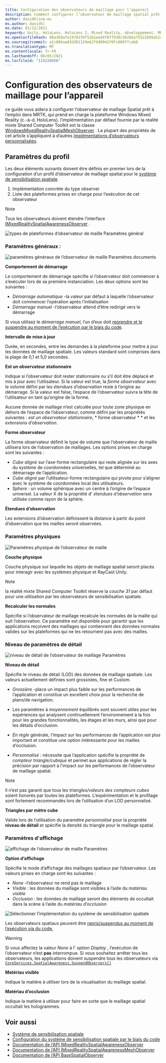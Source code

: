 ```yaml
---
title: Configuration des observateurs de maillage pour l’appareil
description: Comment configurer l’observateur de maillage spatial prêt à l’emploi dans MRTK
author: davidkline-ms
ms.author: davidkl
ms.date: 01/12/2021
keywords: Unity, HoloLens, HoloLens 2, Mixed Reality, développement, MRTK
ms.openlocfilehash: 00a3b9afe1970239f52b1ead4f87f930c5826ba75522b99a52cf368249c9fd83
ms.sourcegitcommit: a1c086aa83d381129e62f9d8942f0fc889ffcab0
ms.translationtype: MT
ms.contentlocale: fr-FR
ms.lasthandoff: 08/05/2021
ms.locfileid: "115228456"
---
```

# <a name="configuring-mesh-observers-for-device"></a>Configuration des observateurs de maillage pour l’appareil

ce guide vous aidera à configurer l’observateur de maillage Spatial prêt à l’emploi dans MRTK, qui prend en charge la plateforme Windows Mixed Reality (c.-à-d. HoloLens). l’implémentation par défaut fournie par la réalité mixte Shared Computer Toolkit est la classe [WindowsMixedRealitySpatialMeshObserver](xref:Microsoft.MixedReality.Toolkit.WindowsMixedReality.SpatialAwareness.WindowsMixedRealitySpatialMeshObserver) . La plupart des propriétés de cet article s’appliquent à d’autres [implémentations d’observateurs personnalisées](create-data-provider.md).

## <a name="profile-settings"></a>Paramètres du profil

Les deux éléments suivants doivent être définis en premier lors de la configuration d’un profil d’observateur de maillage spatial pour le [système de sensibilisation spatiale](spatial-awareness-getting-started.md).

1. Implémentation concrète du type observer
1. Liste des plateformes prises en charge pour l’exécution de cet observateur

> [!NOTE]
> Tous les observateurs doivent étendre l’interface [IMixedRealitySpatialAwarenessObserver](xref:Microsoft.MixedReality.Toolkit.SpatialAwareness.IMixedRealitySpatialAwarenessObserver) .

![types de plateformes d’observateur de maille Paramètres général](../images/spatial-awareness/SpatialAwarenessMeshObserverProfile_TypesPlatforms.png)

### <a name="general-settings"></a>Paramètres généraux :

![paramètres généraux de l’observateur de maille Paramètres documents](../images/spatial-awareness/MeshObserverGeneralSettings.png)

**Comportement de démarrage**

Le comportement de démarrage spécifie si l’observateur doit commencer à s’exécuter lors de sa première instanciation. Les deux options sont les suivantes :

* *Démarrage automatique* -la valeur par défaut à laquelle l’observateur doit commencer l’opération après l’initialisation
* *Démarrage manuel* -l’observateur attend d’être redirigé vers le démarrage

Si vous utilisez le *démarrage manuel*, l’un d’eux doit [reprendre et le suspendre au moment de l’exécution par le biais du code](usage-guide.md#starting-and-stopping-mesh-observation).

**Intervalle de mise à jour**

Durée, en secondes, entre les demandes à la plateforme pour mettre à jour les données de maillage spatiale. Les valeurs standard sont comprises dans la plage de 0,1 et 5,0 secondes.

**Est un observateur stationnaire**

Indique si l’observateur doit rester stationnaire ou s’il doit être déplacé et mis à jour avec l’utilisateur. Si la valeur est true, la *forme observateur* avec le volume défini par les *étendues d’observation* reste à l’origine au démarrage. Si la valeur est false, l’espace de l’observateur suivra la tête de l’utilisateur en tant qu’origine de la forme.

Aucune donnée de maillage n’est calculée pour toute zone physique en dehors de l’espace de l’observateur, comme défini par les propriétés suivantes : *est un observateur stationnaire*, * forme observateur * * et les *extensions d’observation*.

**Forme observateur**

La forme observateur définit le type de volume que l’observateur de maille utilisera lors de l’observation de maillages. Les options prises en charge sont les suivantes :

* *Cube aligné* sur l’axe-forme rectangulaire qui reste alignée sur les axes du système de coordonnées universelles, tel que déterminé au démarrage de l’application.
* *Cube aligné* par l’utilisateur-forme rectangulaire qui pivote pour s’aligner avec le système de coordonnées local des utilisateurs.
* *Sphere* : un volume sphérique avec un centre à l’origine de l’espace universel. La valeur X de la propriété d' *étendues d’observation* sera utilisée comme rayon de la sphère.

**Étendues d’observation**

Les extensions d’observation définissent la distance à partir du point d’observation que les mailles seront observées.

### <a name="physics-settings"></a>Paramètres physiques

![Paramètres physique de l’observateur de maille](../images/spatial-awareness/MeshObserverPhysicsSettings.png)

**Couche physique**

Couche physique sur laquelle les objets de maillage spatial seront placés pour interagir avec les systèmes physique et RayCast Unity.

> [!NOTE]
> la réalité mixte Shared Computer Toolkit réserve la *couche 31* par défaut pour une utilisation par les observateurs de sensibilisation spatiale.

**Recalculer les normales**

Spécifie si l’observateur de maillage recalcule les normales de la maille qui suit l’observation. Ce paramètre est disponible pour garantir que les applications reçoivent des maillages qui contiennent des données normales valides sur les plateformes qui ne les retournent pas avec des mailles.

### <a name="level-of-detail-settings"></a>Niveau de paramètres de détail

![niveau de détail de l’observateur de maillage Paramètres](../images/spatial-awareness/MeshObserverLevelOfDetailSettings.png)

**Niveau de détail**

Spécifie le niveau de détail (LOD) des données de maillage spatiale. Les valeurs actuellement définies sont grossistes, fine et Custom.

* *Grossière* -place un impact plus faible sur les performances de l’application et constitue un excellent choix pour la recherche de plans/de navigation.

* Les paramètres à *moyennement* équilibrés sont souvent utiles pour les expériences qui analysent continuellement l’environnement à la fois pour les grandes fonctionnalités, les étages et les murs, ainsi que pour les détails d’occlusion.

* *En règle* générale, l’impact sur les performances de l’application est plus important et constitue une option intéressante pour les mailles d’occlusion.

* *Personnalisé* : nécessite que l’application spécifie la propriété de *compteur triangle/cubique* et permet aux applications de régler la précision par rapport à l’impact sur les performances de l’observateur de maillage spatial.

> [!NOTE]
> Il n’est pas garanti que tous les *triangles/valeurs des compteurs cubes* soient honorés par toutes les plateformes. L’expérimentation et le profilage sont fortement recommandés lors de l’utilisation d’un LOD personnalisé.

**Triangles par mètre cube**

Valide lors de l’utilisation du paramètre *personnalisé* pour la propriété **niveau de détail** et spécifie la densité du triangle pour le maillage spatial.

### <a name="display-settings"></a>Paramètres d'affichage

![affichage de l’observateur de maille Paramètres](../images/spatial-awareness/MeshObserverDisplaySettings.png)

**Option d’affichage**

Spécifie le mode d’affichage des maillages spatiaux par l’observateur. Les valeurs prises en charge sont les suivantes :

* *None* -l’observateur ne rend pas le maillage
* *Visible* : les données du maillage sont visibles à l’aide du *matériau visible*
* *Occlusion* : les données de maillage seront des éléments de occultait dans la scène à l’aide du *matériau d’occlusion*

![Sélectionner l’implémentation du système de sensibilisation spatiale](../images/spatial-awareness/MRTK_SpatialAwareness_DisplayOptions.jpg)

Les observateurs spatiaux peuvent être [repris/suspendus au moment de l’exécution via du code.](usage-guide.md#starting-and-stopping-mesh-observation)

> [!WARNING]
> Si vous affectez la valeur *None* à l' *option Display* , l’exécution de l’observateur n’est **pas** interrompue. Si vous souhaitez arrêter tous les observateurs, les applications doivent suspendre tous les observateurs via [`CoreServices.SpatialAwareness.SuspendObservers()`](xref:Microsoft.MixedReality.Toolkit.SpatialAwareness.IMixedRealitySpatialAwarenessSystem.SuspendObservers)

**Matériau visible**

Indique la matière à utiliser lors de la visualisation du maillage spatial.

**Matériau d’occlusion**

Indique la matière à utiliser pour faire en sorte que le maillage spatial occultait les hologrammes.

## <a name="see-also"></a>Voir aussi

* [Système de sensibilisation spatiale](spatial-awareness-getting-started.md)
* [Configuration du système de sensibilisation spatiale par le biais du code](usage-guide.md)
* [Documentation de l’API IMixedRealitySpatialAwarenessObserver](xref:Microsoft.MixedReality.Toolkit.SpatialAwareness.IMixedRealitySpatialAwarenessObserver)
* [Documentation de l’API IMixedRealitySpatialAwarenessMeshObserver](xref:Microsoft.MixedReality.Toolkit.SpatialAwareness.IMixedRealitySpatialAwarenessMeshObserver)
* [Documentation de l’API BaseSpatialObserver](xref:Microsoft.MixedReality.Toolkit.SpatialAwareness.BaseSpatialObserver)
